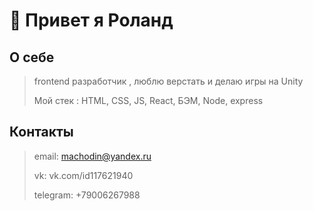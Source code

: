 # 👋 Привет я Роланд

## О себе
>frontend разработчик , люблю верстать и делаю игры на Unity
>
>Мой стек : HTML, CSS, JS, React, БЭМ, Node, express

## Контакты
>email: machodin@yandex.ru
>
>vk: vk.com/id117621940
>
>telegram: +79006267988
